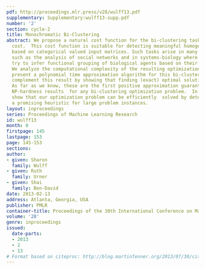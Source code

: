 ```yaml
---
pdf: http://proceedings.mlr.press/v28/wulff13.pdf
supplementary: Supplementary:wulff13-supp.pdf
number: '2'
section: cycle-2
title: Monochromatic Bi-Clustering
abstract: We propose a natural cost function for the bi-clustering task, the monochromatic
  cost.  This cost function is suitable for detecting meaningful homogeneous bi-clusters
  based on categorical valued input matrices. Such tasks arise in many applications,
  such as the analysis of social networks and in systems-biology where researchers
  try to infer functional grouping of biological agents based on their pairwise interactions.
  We analyze the computational complexity of the resulting optimization problem. We
  present a polynomial time approximation algorithm for this bi-clustering task and
  complement this result by showing that finding (exact) optimal solutions is NP-hard.
  As far as we know, these are the first positive approximation guarantees  and formal
  NP-hardness results  for any bi-clustering optimization problem.  In addition, we
  show that our optimization problem can be efficiently  solved by deterministic annealing,  yielding
  a promising heuristic for large problem instances.
layout: inproceedings
series: Proceedings of Machine Learning Research
id: wulff13
month: 0
firstpage: 145
lastpage: 153
page: 145-153
sections: 
author:
- given: Sharon
  family: Wulff
- given: Ruth
  family: Urner
- given: Shai
  family: Ben-David
date: 2013-02-13
address: Atlanta, Georgia, USA
publisher: PMLR
container-title: Proceedings of the 30th International Conference on Machine Learning
volume: '28'
genre: inproceedings
issued:
  date-parts:
  - 2013
  - 2
  - 13
# Format based on citeproc: http://blog.martinfenner.org/2013/07/30/citeproc-yaml-for-bibliographies/
---
```

